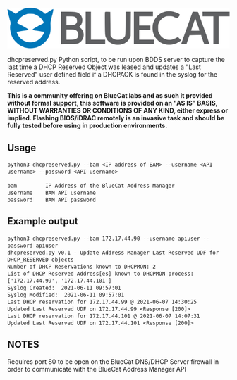![alt text](logo.png "BlueCat Logo")

dhcpreserved.py
Python script, to be run upon BDDS server to capture the last time a DHCP Reserved Object was leased and updates a "Last Reserved" user defined field if a DHCPACK is found in the syslog for the reserved address.

**This is a community offering on BlueCat labs and as such it provided without formal support, this software is provided on an "AS IS" BASIS, WITHOUT WARRANTIES OR CONDITIONS OF ANY KIND, either express or implied. Flashing BIOS/iDRAC remotely is an invasive task and should be fully tested before using in production environments.**

## Usage

```
python3 dhcpreserved.py --bam <IP address of BAM> --username <API username> --password <API username>

bam         IP Address of the BlueCat Address Manager
username    BAM API username
password    BAM API password

```
## Example output
```
python3 dhcpreserved.py --bam 172.17.44.90 --username apiuser --password apiuser
dhcpreserved.py v0.1 - Update Address Manager Last Reserved UDF for DHCP_RESERVED objects
Number of DHCP Reservations known to DHCPMON: 2
List of DHCP Reserved Address[es] known to DHCPMON process: ['172.17.44.99', '172.17.44.101']
Syslog Created:  2021-06-11 09:57:01
Syslog Modified:  2021-06-11 09:57:01
Last DHCP reservation for 172.17.44.99 @ 2021-06-07 14:30:25
Updated Last Reserved UDF on 172.17.44.99 <Response [200]>
Last DHCP reservation for 172.17.44.101 @ 2021-06-07 14:07:31
Updated Last Reserved UDF on 172.17.44.101 <Response [200]>
```
## NOTES
Requires port 80 to be open on the BlueCat DNS/DHCP Server firewall in order to communicate with the BlueCat Address Manager API
